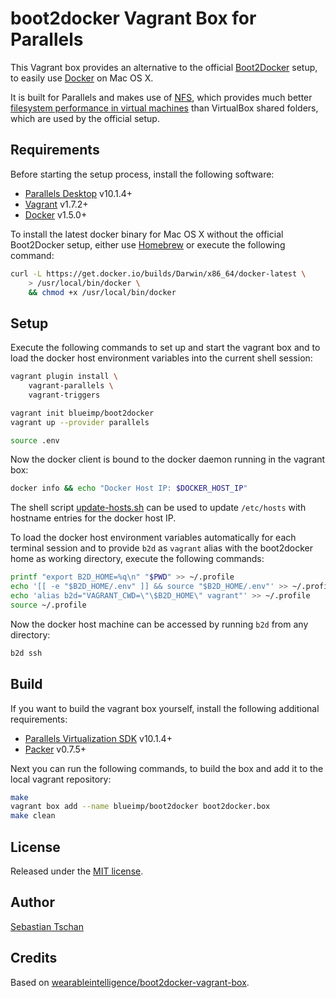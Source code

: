 # boot2docker Vagrant Box for Parallels

This Vagrant box provides an alternative to the official [Boot2Docker](http://boot2docker.io/) setup, to easily use [Docker](https://www.docker.com/) on Mac OS X.

It is built for Parallels and makes use of [NFS](http://en.wikipedia.org/wiki/Network_File_System), which provides much better [filesystem performance in virtual machines](http://mitchellh.com/comparing-filesystem-performance-in-virtual-machines) than VirtualBox shared folders, which are used by the official setup.

## Requirements

Before starting the setup process, install the following software:

  * [Parallels Desktop](http://www.parallels.com/products/desktop/) v10.1.4+
  * [Vagrant](https://www.vagrantup.com/) v1.7.2+
  * [Docker](https://docs.docker.com/installation/mac/) v1.5.0+

To install the latest docker binary for Mac OS X without the official Boot2Docker setup, either use [Homebrew](http://brew.sh/) or execute the following command:

```sh
curl -L https://get.docker.io/builds/Darwin/x86_64/docker-latest \
	> /usr/local/bin/docker \
	&& chmod +x /usr/local/bin/docker
```

## Setup

Execute the following commands to set up and start the vagrant box and to load the docker host environment variables into the current shell session:

```sh
vagrant plugin install \
    vagrant-parallels \
    vagrant-triggers

vagrant init blueimp/boot2docker
vagrant up --provider parallels

source .env
```

Now the docker client is bound to the docker daemon running in the vagrant box:

```sh
docker info && echo "Docker Host IP: $DOCKER_HOST_IP"
```

The shell script [update-hosts.sh](https://gist.github.com/blueimp/099cad5997c185b67350) can be used to update `/etc/hosts` with hostname entries for the docker host IP.

To load the docker host environment variables automatically for each terminal session and to provide `b2d` as `vagrant` alias with the boot2docker home as working directory, execute the following commands:

```sh
printf "export B2D_HOME=%q\n" "$PWD" >> ~/.profile
echo '[[ -e "$B2D_HOME/.env" ]] && source "$B2D_HOME/.env"' >> ~/.profile
echo 'alias b2d="VAGRANT_CWD=\"\$B2D_HOME\" vagrant"' >> ~/.profile
source ~/.profile
```

Now the docker host machine can be accessed by running `b2d` from any directory:

```sh
b2d ssh
```

## Build

If you want to build the vagrant box yourself, install the following additional requirements:

  * [Parallels Virtualization SDK](http://www.parallels.com/products/desktop/download/) v10.1.4+
  * [Packer](http://www.packer.io) v0.7.5+

Next you can run the following commands, to build the box and add it to the local vagrant repository:

```sh
make
vagrant box add --name blueimp/boot2docker boot2docker.box
make clean
```

## License

Released under the [MIT license](http://www.opensource.org/licenses/MIT).

## Author

[Sebastian Tschan](https://blueimp.net/)

## Credits

Based on [wearableintelligence/boot2docker-vagrant-box](https://github.com/wearableintelligence/boot2docker-vagrant-box).
